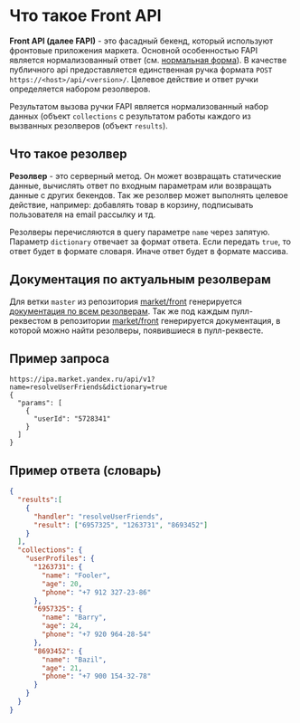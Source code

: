 # Что такое Front API

**Front API (далее FAPI)** - это фасадный бекенд, который используют фронтовые приложения маркета. Основной особенностью FAPI является нормализованный ответ (см. [нормальная форма](https://ru.wikipedia.org/wiki/%D0%9D%D0%BE%D1%80%D0%BC%D0%B0%D0%BB%D1%8C%D0%BD%D0%B0%D1%8F_%D1%84%D0%BE%D1%80%D0%BC%D0%B0)). В качестве публичного api предоставляется единственная ручка формата `POST https://<host>/api/<version>/`. Целевое действие и ответ ручки определяется набором резолверов.

Результатом вызова ручки FAPI является нормализованный набор данных (объект `collections` с результатом работы каждого из вызванных резолверов (объект `results`).

## Что такое резолвер
**Резолвер** - это серверный метод. Он может возвращать статические данные, вычислять ответ по входным параметрам или возвращать данные с других бекендов. Так же резолвер может выполнять целевое действие, например: добавлять товар в корзину, подписывать пользователя на email рассылку и тд.

Резолверы перечисляются в query параметре `name` через запятую. Параметр `dictionary` отвечает за формат ответа. Если передать `true`, то ответ будет в формате словаря. Иначе ответ будет в формате массива.

## Документация по актуальным резолверам

Для ветки `master` из репозитория [market/front](https://github.yandex-team.ru/market/marketfront) генерируется [документация по всем резолверам](https://pages.github.yandex-team.ru/market/marketfront/fapi/index.html). Так же под каждым пулл-реквестом в репозитории [market/front](https://github.yandex-team.ru/market/marketfront) генерируется документация, в которой можно найти резолверы, появившиеся в пулл-реквесте.

## Пример запроса

```
https://ipa.market.yandex.ru/api/v1?name=resolveUserFriends&dictionary=true
{
  "params": [
    {
      "userId": "5728341"
    }
  ]
}
```

## Пример ответа (словарь)

```json
{
  "results":[
    {
      "handler": "resolveUserFriends",
      "result": ["6957325", "1263731", "8693452"]
    }
  ],
  "collections": {
    "userProfiles": {
      "1263731": {
        "name": "Fooler",
        "age": 20,
        "phone": "+7 912 327-23-86"
      },
      "6957325": {
        "name": "Barry",
        "age": 24,
        "phone": "+7 920 964-28-54"
      },
      "8693452": {
        "name": "Bazil",
        "age": 21,
        "phone": "+7 900 154-32-78"
      }
    }
  }
}
```
